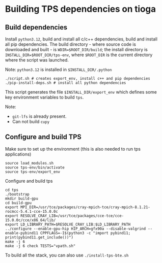# Building TPS dependencies on tioga 

## Build dependencies

Install `python3.12`, build and install all c/c++ dependencies, build and install all pip dependencies.
The build directory - where source code is downloaded and built - is `WDIR=$ROOT_DIR/build`; the install directory is
`INSTALL_DIR=$ROOT_DIR/tps-env`, where `$ROOT_DIR` is the current directory where the script was launched.

Note: `python3.12` is installed in `$INSTALL_DIR/.python`

```
./script.sh # creates export_env, install c++ and pip dependencies
./pip-install-deps.sh # install all python dependencies
```

This script generates the file `$INSTALL_DIR/export_env` which defines some key environment variables to build `tps`.

Note: 
- `git-lfs` is already present.
- Can not build `cupy`

## Configure and build TPS

Make sure to set up the environment (this is also needed to run tps applications)

```
source load_modules.sh
source tps-env/bin/activate
source tps-env/export_env
```

Configure and build tps

```
cd tps
./bootstrap
mkdir build-gpu
cd build-gpu
export MPI_DIR=/usr/tce/packages/cray-mpich-tce/cray-mpich-8.1.21-rocmcc-5.4.1-cce-15.0.0c
export RESOLVE_CRAY_LIB=/usr/tce/packages/cce-tce/cce-15.0.0c/cce/x86_64/lib/
export LD_LIBRARY_PATH=$RESOLVE_CRAY_LIB:$LD_LIBRARY_PATH
../configure --enable-gpu-hip HIP_ARCH=gfx90a --disable-valgrind --enable-pybind11 CPPFLAGS=-I$(python3 -c "import pybind11; print(pybind11.get_include())") 
make -j 6
make -j 6 check TESTS="vpath.sh"
```


To build all the stack, you can also use `./install-tps-bte.sh`
